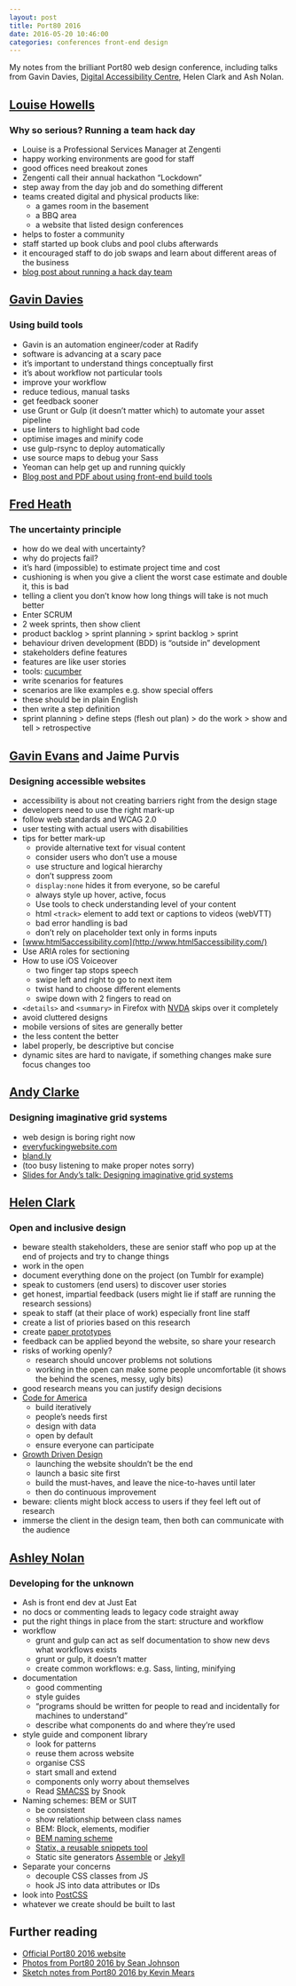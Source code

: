 ```yaml
---
layout: post  
title: Port80 2016
date: 2016-05-20 10:46:00  
categories: conferences front-end design
---
```


My notes from the brilliant Port80 web design conference, including talks from Gavin Davies, [Digital Accessibility Centre](http://www.digitalaccessibilitycentre.org/), Helen Clark and Ash Nolan.

## [Louise Howells](https://twitter.com/supertastycake)

### Why so serious? Running a team hack day

- Louise is a Professional Services Manager at Zengenti
- happy working environments are good for staff
- good offices need breakout zones
- Zengenti call their annual hackathon “Lockdown”
- step away from the day job and do something different
- teams created digital and physical products like:
  - a games room in the basement
  - a BBQ area
  - a website that listed design conferences
- helps to foster a community
- staff started up book clubs and pool clubs afterwards
- it encouraged staff to do job swaps and learn about different areas of the business
- [blog post about running a hack day team](https://supertastycake.wordpress.com/2016/04/30/running-a-hack-day-team/)

## [Gavin Davies](https://twitter.com/gavd_uk)

### Using build tools

- Gavin is an automation engineer/coder at Radify
- software is advancing at a scary pace
- it’s important to understand things conceptually first
- it’s about workflow not particular tools
- improve your workflow
- reduce tedious, manual tasks
- get feedback sooner
- use Grunt or Gulp (it doesn’t matter which) to automate your asset pipeline
- use linters to highlight bad code
- optimise images and minify code
- use gulp-rsync to deploy automatically
- use source maps to debug your Sass
- Yeoman can help get up and running quickly
- [Blog post and PDF about using front-end build tools](http://radify.io/blog/using-build-tools/)

## [Fred Heath](https://twitter.com/FredAtBootstrap)

### The uncertainty principle

- how do we deal with uncertainty?
- why do projects fail?
- it’s hard (impossible) to estimate project time and cost
- cushioning is when you give a client the worst case estimate and double it, this is bad
- telling a client you don’t know how long things will take is not much better
- Enter SCRUM
- 2 week sprints, then show client
- product backlog > sprint planning > sprint backlog > sprint
- behaviour driven development (BDD) is “outside in” development
- stakeholders define features
- features are like user stories
- tools: [cucumber](https://cucumber.io/)
- write scenarios for features
- scenarios are like examples e.g. show special offers
- these should be in plain English
- then write a step definition
- sprint planning > define steps (flesh out plan) > do the work > show and tell > retrospective

## [Gavin Evans](https://twitter.com/gavinaevans) and Jaime Purvis

### Designing accessible websites

- accessibility is about not creating barriers right from the design stage
- developers need to use the right mark-up
- follow web standards and WCAG 2.0
- user testing with actual users with disabilities
- tips for better mark-up
	- provide alternative text for visual content
	- consider users who don’t use a mouse
	- use structure and logical hierarchy
	- don’t suppress zoom
	- `display:none` hides it from everyone, so be careful
	- always style up hover, active, focus
	- Use tools to check understanding level of your content
	- html `<track>` element to add text or captions to videos (webVTT)
	- bad error handling is bad
	- don’t rely on placeholder text only in forms inputs
- [www.html5accessibility.com](http://www.html5accessibility.com/)
- Use ARIA roles for sectioning
- How to use iOS Voiceover
	- two finger tap stops speech
	- swipe left and right to go to next item
	- twist hand to choose different elements
	- swipe down with 2 fingers to read on
- `<details>` and `<summary>` in Firefox with [NVDA](http://www.nvaccess.org/) skips over it completely
- avoid cluttered designs
- mobile versions of sites are generally better
- the less content the better
- label properly, be descriptive but concise
- dynamic sites are hard to navigate, if something changes make sure focus changes too

## [Andy Clarke](https://twitter.com/malarkey)

### Designing imaginative grid systems

- web design is boring right now
- [everyfuckingwebsite.com](http://everyfuckingwebsite.com/)
- [bland.ly](http://www.bland.ly/#blandly)
- (too busy listening to make proper notes sorry)
- [Slides for Andy’s talk: Designing imaginative grid systems](https://speakerdeck.com/malarkey/designing-imaginative-grid-systems-port-80-newport)

## [Helen Clark](https://twitter.com/littlehelli)

### Open and inclusive design

- beware stealth stakeholders, these are senior staff who pop up at the end of projects and try to change things
- work in the open
- document everything done on the project (on Tumblr for example)
- speak to customers (end users) to discover user stories
- get honest, impartial feedback (users might lie if staff are running the research sessions)
- speak to staff (at their place of work) especially front line staff
- create a list of priories based on this research
- create [paper prototypes](http://www.clarkcx.com/advice/paper-prototypes-what-are-they-and-why-use-them)
- feedback can be applied beyond the website, so share your research
- risks of working openly?
	- research should uncover problems not solutions
	- working in the open can make some people uncomfortable (it shows the behind the scenes, messy, ugly bits)
- good research means you can justify design decisions
- [Code for America](https://www.codeforamerica.org/)
	- build iteratively
	- people’s needs first
	- design with data
	- open by default
	- ensure everyone can participate
- [Growth Driven Design](http://www.growthdrivendesign.com/)
	- launching the website shouldn’t be the end
	- launch a basic site first
	- build the must-haves, and leave the nice-to-haves until later
	- then do continuous improvement
- beware: clients might block access to users if they feel left out of research
- immerse the client in the design team, then both can communicate with the audience

## [Ashley Nolan](https://twitter.com/AshNolan_)

### Developing for the unknown

- Ash is front end dev at Just Eat
- no docs or commenting leads to legacy code straight away
- put the right things in place from the start: structure and workflow
- workflow
	- grunt and gulp can act as self documentation to show new devs what workflows exists
	- grunt or gulp, it doesn’t matter
	- create common workflows: e.g. Sass, linting, minifying
- documentation
	- good commenting
	- style guides
	- “programs should be written for people to read and incidentally for machines to understand”
	- describe what components do and where they’re used
- style guide and component library
	- look for patterns
	- reuse them across website
	- organise CSS
	- start small and extend
	- components only worry about themselves
	- Read [SMACSS](https://smacss.com/) by Snook
- Naming schemes: BEM or SUIT
	- be consistent
	- show relationship between class names
	- BEM: Block, elements, modifier
	- [BEM naming scheme](http://trykickoff.com/learn/css.html#namingscheme)
	- [Statix, a reusable snippets tool](http://trykickoff.com/statix/)
	- Static site generators [Assemble](http://assemble.io/) or [Jekyll](https://jekyllrb.com/)
- Separate your concerns
	- decouple CSS classes from JS
	- hook JS into data attributes or IDs
- look into [PostCSS](http://postcss.org/)
- whatever we create should be built to last

## Further reading
- [Official Port80 2016 website](http://port80events.co.uk/event/port-80-2016/)
- [Photos from Port80 2016 by Sean Johnson](https://www.flickr.com/photos/seanuk)
- [Sketch notes from Port80 2016 by Kevin Mears](http://www.mearso.co.uk/sketchnotes/port80-2016/)
